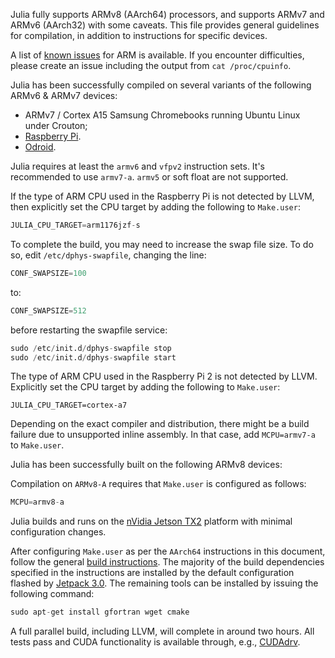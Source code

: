 Julia fully supports ARMv8 (AArch64) processors, and supports ARMv7 and ARMv6 (AArch32) with some caveats. This file provides general guidelines for compilation, in addition to instructions for specific devices.

A list of [known issues](https://github.com/JuliaLang/julia/labels/arm) for ARM is available. If you encounter difficulties, please create an issue including the output from `cat /proc/cpuinfo`.

Julia has been successfully compiled on several variants of the following ARMv6 & ARMv7 devices:

* ARMv7 / Cortex A15 Samsung Chromebooks running Ubuntu Linux under Crouton;
* [Raspberry Pi](https://www.raspberrypi.org).
* [Odroid](https://www.hardkernel.com).

Julia requires at least the `armv6` and `vfpv2` instruction sets. It's recommended to use `armv7-a`. `armv5` or soft float are not supported.

If the type of ARM CPU used in the Raspberry Pi is not detected by LLVM, then explicitly set the CPU target by adding the following to `Make.user`:


```julia
JULIA_CPU_TARGET=arm1176jzf-s
```
To complete the build, you may need to increase the swap file size. To do so, edit `/etc/dphys-swapfile`, changing the line:


```julia
CONF_SWAPSIZE=100
```
to:


```julia
CONF_SWAPSIZE=512
```
before restarting the swapfile service:


```julia
sudo /etc/init.d/dphys-swapfile stop
sudo /etc/init.d/dphys-swapfile start
```
The type of ARM CPU used in the Raspberry Pi 2 is not detected by LLVM. Explicitly set the CPU target by adding the following to `Make.user`:

`JULIA_CPU_TARGET=cortex-a7`

Depending on the exact compiler and distribution, there might be a build failure due to unsupported inline assembly. In that case, add `MCPU=armv7-a` to `Make.user`.

Julia has been successfully built on the following ARMv8 devices:

Compilation on `ARMv8-A` requires that `Make.user` is configured as follows:


```julia
MCPU=armv8-a
```
Julia builds and runs on the [nVidia Jetson TX2](https://www.nvidia.com/object/embedded-systems-dev-kits-modules.html) platform with minimal configuration changes.

After configuring `Make.user` as per the `AArch64` instructions in this document, follow the general [build instructions](https://github.com/JuliaLang/julia/blob/master/README.md). The majority of the build dependencies specified in the instructions are installed by the default configuration flashed by [Jetpack 3.0](https://developer.nvidia.com/embedded/jetpack). The remaining tools can be installed by issuing the following command:


```julia
sudo apt-get install gfortran wget cmake
```
A full parallel build, including LLVM, will complete in around two hours. All tests pass and CUDA functionality is available through, e.g., [CUDAdrv](https://github.com/JuliaGPU/CUDAdrv.jl).





